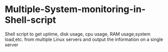 Multiple-System-monitoring-in-Shell-script
==========================================

 Shell script to get uptime, disk usage, cpu usage, RAM usage,system load,etc. from multiple Linux servers and output the information on a single server

